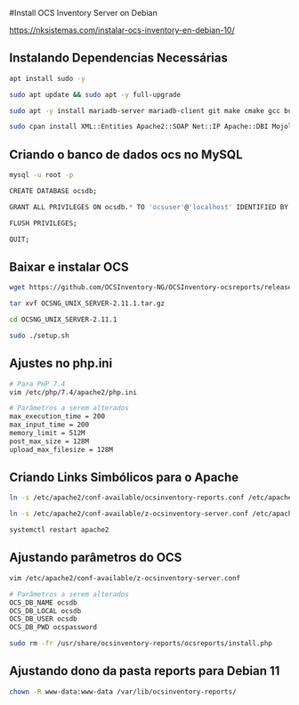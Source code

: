#Install OCS Inventory Server on Debian

https://nksistemas.com/instalar-ocs-inventory-en-debian-10/

## Instalando Dependencias Necessárias
```sh
apt install sudo -y

sudo apt update && sudo apt -y full-upgrade

sudo apt -y install mariadb-server mariadb-client git make cmake gcc build-essential apache2 libapache2-mod-perl2 libapache-dbi-perl libapache-db-perl libapache2-mod-php php php-zip php-pclzip php-gd php-mysql php-soap php-curl php-json php-xml php-mbstring perl libxml-simple-perl libcompress-zlib-perl libdbi-perl libdbd-mysql-perl libnet-ip-perl libsoap-lite-perl libio-compress-perl libapache2-mod-perl2-dev libarchive-zip-perl libmojolicious-perl libplack-perl libswitch-perl php7.4-curl php7.4-gd php7.4-mbstring php7.4-xml php-xmlrpc 

sudo cpan install XML::Entities Apache2::SOAP Net::IP Apache::DBI Mojolicious Switch Plack::Handler Archive::Zip
```

## Criando o banco de dados ocs no MySQL
```sh
mysql -u root -p

CREATE DATABASE ocsdb;

GRANT ALL PRIVILEGES ON ocsdb.* TO 'ocsuser'@'localhost' IDENTIFIED BY 'ocspassword';

FLUSH PRIVILEGES;

QUIT;
```

## Baixar e instalar OCS
```sh
wget https://github.com/OCSInventory-NG/OCSInventory-ocsreports/releases/download/2.11.1/OCSNG_UNIX_SERVER-2.11.1.tar.gz

tar xvf OCSNG_UNIX_SERVER-2.11.1.tar.gz

cd OCSNG_UNIX_SERVER-2.11.1

sudo ./setup.sh
```

## Ajustes no php.ini
```sh
# Para PHP 7.4
vim /etc/php/7.4/apache2/php.ini

# Parâmetros a serem alterados
max_execution_time = 200
max_input_time = 200
memory_limit = 512M
post_max_size = 128M
upload_max_filesize = 128M
```
## Criando Links Simbólicos para o Apache
```sh
ln -s /etc/apache2/conf-available/ocsinventory-reports.conf /etc/apache2/conf-enabled/ocsinventory-reports.conf

ln -s /etc/apache2/conf-available/z-ocsinventory-server.conf /etc/apache2/conf-enabled/z-ocsinventory-server.conf

systemctl restart apache2
```

## Ajustando parâmetros do OCS
```sh
vim /etc/apache2/conf-available/z-ocsinventory-server.conf

# Parâmetros a serem alterados
OCS_DB_NAME ocsdb
OCS_DB_LOCAL ocsdb
OCS_DB_USER ocsdb
OCS_DB_PWD ocspassword

sudo rm -fr /usr/share/ocsinventory-reports/ocsreports/install.php
```

## Ajustando dono da pasta reports para Debian 11
```sh
chown -R www-data:www-data /var/lib/ocsinventory-reports/
```
